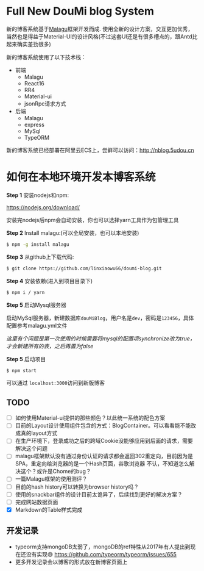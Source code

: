 # Full New DouMi blog System

新的博客系统基于[Malagu](https://github.com/muxiangqiu/malagu)框架开发而成. 使用全新的设计方案，交互更加优秀，当然也是得益于Material-UI的设计风格(不过这套UI还是有很多槽点的，跟Antd比起来确实差劲很多)

新的博客系统使用了以下技术栈：

+ 前端
  + Malagu
  + React16
  + RR4
  + Material-ui
  + jsonRpc请求方式
+ 后端
  + Malagu
  + express
  + MySql
  + TypeORM

新的博客系统已经部署在阿里云ECS上，尝鲜可以访问：http://nblog.5udou.cn

# 如何在本地环境开发本博客系统

**Step 1** 安装nodejs和npm:

https://nodejs.org/download/

安装完nodejs后npm会自动安装，你也可以选择yarn工具作为包管理工具

**Step 2** Install malagu:(可以全局安装，也可以本地安装)

``` bash
$ npm -g install malagu
```

**Step 3** 从github上下载代码:

``` bash
$ git clone https://github.com/linxiaowu66/doumi-blog.git
```

**Step 4** 安装依赖(进入到项目目录下)

``` bash
$ npm i / yarn
```

**Step 5** 启动Mysql服务器

启动MySql服务器，新建数据库`douMiBlog`，用户名是`dev`，密码是`123456`，具体配置参考malagu.yml文件

*这里有个问题是第一次使用的时候需要将mysql的配置项synchronize改为true，才会新建所有的表，之后再置为false*

**Step 5** 启动项目

```bash
$ npm start
```

可以通过 `localhost:3000`访问到新版博客

## TODO

  - [ ] 如何使用Material-ui提供的那些颜色？以此统一系统的配色方案
  - [ ] 目前的Layout设计使用组件包含的方式：BlogContainer。可以看看能不能改成真的layout方式
  - [ ] 在生产环境下，登录成功之后的跨域Cookie没能够应用到后面的请求，需要解决这个问题
  - [ ] malagu框架默认没有通过身份认证的请求都会返回302重定向，目前因为是SPA，重定向给浏览器的是一个Hash页面，谷歌浏览器
    不认，不知道怎么解决这个？或许是Chome的bug？
  - [ ] 一篇Malagu框架的使用测评？
  - [ ] 目前的hash history可以转换为browser history吗？
  - [ ] 使用的snackbar组件的设计目前太诡异了，后续找到更好的解决方案？
  - [ ] 完成网站数据页面
  - [x] Markdown的Table样式完成

## 开发记录
* typeorm支持mongoDB太弱了，mongoDB的ref特性从2017年有人提出到现在还没有实现😅
  https://github.com/typeorm/typeorm/issues/655
* 更多开发记录会以博客的形式放在新博客页面上
